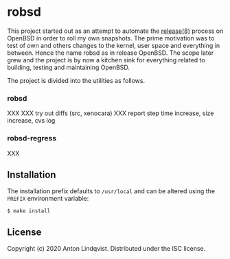 # robsd

This project started out as an attempt to automate the
[release(8)](release)
process on OpenBSD in order to roll my own snapshots.
The prime motivation was to test of own and others changes to the kernel, user
space and everything in between.
Hence the name robsd as in release OpenBSD.
The scope later grew and the project is by now a kitchen sink for everything
related to building, testing and maintaining OpenBSD.

The project is divided into the utilities as follows.

[release]: https://man.openbsd.org/release

### robsd

XXX
XXX try out diffs (src, xenocara)
XXX report step time increase, size increase, cvs log

### robsd-regress

XXX

## Installation

The installation prefix defaults to `/usr/local` and can be altered using the
`PREFIX` environment variable:

	$ make install

## License

Copyright (c) 2020 Anton Lindqvist.
Distributed under the ISC license.
